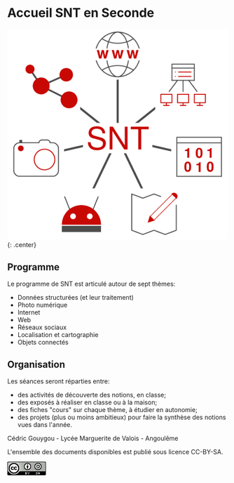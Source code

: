 # Accueil SNT en Seconde

![](data/logo_SNT.png){: .center}

<!-- <p align="center">
<img src="data/logo_SNT.png"  width=" 640 "/> 
</p> -->

## Programme

Le programme de SNT est articulé autour de sept thèmes:

- Données structurées (et leur traitement)
- Photo numérique
- Internet
- Web
- Réseaux sociaux
- Localisation et cartographie
- Objets connectés

## Organisation

Les séances seront réparties entre:

- des activités de découverte des notions, en classe;
- des exposés à réaliser en classe ou à la maison;
- des fiches "cours" sur chaque thème, à étudier en autonomie;
- des projets (plus ou moins ambitieux) pour faire la synthèse des notions vues dans l'année.


Cédric Gouygou - Lycée Marguerite de Valois - Angoulême

L'ensemble des documents disponibles est publié sous licence CC-BY-SA.

![](data/ccbysa.png)